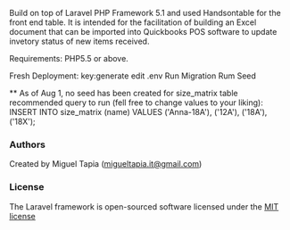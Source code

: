 Build on top of Laravel PHP Framework 5.1 and used Handsontable for the front end table.
It is intended for the facilitation of building an Excel document that can be imported into Quickbooks POS software to update invetory status of new items received.

Requirements: PHP5.5 or above.

Fresh Deployment:
key:generate
edit .env
Run Migration
Rum Seed

** As of Aug 1, no seed has been created for size_matrix table
recommended query to run (fell free to change values to your liking):
INSERT INTO size_matrix (name) VALUES ('Anna-18A'), ('12A'), ('18A'), ('18X'); 


### Authors

Created by Miguel Tapia (migueltapia.it@gmail.com)


### License

The Laravel framework is open-sourced software licensed under the [MIT license](http://opensource.org/licenses/MIT)